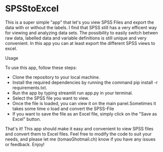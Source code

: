 # SPSStoExcel
This is a super simple "app" that let's you view SPSS Files and export the data with or without the labels. 
I find that SPSS still has a very efficent way for viewing and analyzing data sets. The possibility to easily switch betwen raw data, labelled data and variable definitions is still unique and very convenient. In this app you can at least export the different SPSS views to excel.
 
Usage

To use this app, follow these steps:

- Clone the repository to your local machine.
- Install the required dependencies by running the command pip install -r requirements.txt.
- Run the app by typing streamlit run app.py in your terminal.
- Select the SPSS file you want to view.
- Once the file is loaded, you can view it on the main panel.Sometimes it takes some time o load and convert the SPSS-File
- If you want to save the file as an Excel file, simply click on the "Save as Excel" button.

That's it! This app should make it easy and convenient to view SPSS files and convert them to Excel files. Feel free to modify the code to suit your needs, and please let me (tomasGhotmail.ch) know if you have any issues or feedback. Enjoy!
